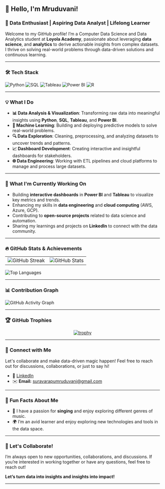 ## 👋 Hello, I'm Mruduvani!

### 🚀 Data Enthusiast | Aspiring Data Analyst | Lifelong Learner

Welcome to my GitHub profile! I’m a Computer Data Science and Data Analytics student at **Loyola Academy**, passionate about leveraging **data science**, and **analytics** to derive actionable insights from complex datasets. I thrive on solving real-world problems through data-driven solutions and continuous learning.

---

### 🛠 **Tech Stack**

![Python](https://img.shields.io/badge/Python-3776AB?style=for-the-badge&logo=python&logoColor=white)
![SQL](https://img.shields.io/badge/SQL-4479A1?style=for-the-badge&logo=mysql&logoColor=white)
![Tableau](https://img.shields.io/badge/Tableau-E97627?style=for-the-badge&logo=tableau&logoColor=white)
![Power BI](https://img.shields.io/badge/Power%20BI-F2C811?style=for-the-badge&logo=power-bi&logoColor=black)
![R](https://img.shields.io/badge/R-276DC3?style=for-the-badge&logo=r&logoColor=white)


---

### 💡 **What I Do**

- **📊 Data Analysis & Visualization**: Transforming raw data into meaningful insights using **Python**, **SQL**, **Tableau**, and **Power BI**.
- **🤖 Machine Learning**: Building and deploying predictive models to solve real-world problems.
- **🔍 Data Exploration**: Cleaning, preprocessing, and analyzing datasets to uncover trends and patterns.
- **📈 Dashboard Development**: Creating interactive and insightful dashboards for stakeholders.
- **🌐 Data Engineering**: Working with ETL pipelines and cloud platforms to manage and process large datasets.

---

### 🌱 **What I'm Currently Working On**

- Building **interactive dashboards** in **Power BI** and **Tableau** to visualize key metrics and trends.
- Enhancing my skills in **data engineering** and **cloud computing** (AWS, Azure, GCP).
- Contributing to **open-source projects** related to data science and automation.
- Sharing my learnings and projects on **LinkedIn** to connect with the data community.

---

### 🔥 **GitHub Stats & Achievements**

<table>
  <tr>
    <td>
      <img src="https://github-readme-streak-stats.herokuapp.com/?user=Mrudu17&theme=radical" alt="GitHub Streak" />
    </td>
    <td>
      <img src="https://github-readme-stats.vercel.app/api?username=Mrudu17&show_icons=true&theme=radical" alt="GitHub Stats" />
    </td>
  </tr>
</table>

![Top Languages](https://github-readme-stats.vercel.app/api/top-langs/?username=Mrudu17&layout=compact&theme=radical)

---

### 📊 **Contribution Graph**

![GitHub Activity Graph](https://github-readme-activity-graph.vercel.app/graph?username=Mrudu17&theme=react-dark)


---

### 🏆 **GitHub Trophies**

<div align="center">

[![trophy](https://github-profile-trophy.vercel.app/?username=Mrudu17&theme=onedark&row=2&column=3&margin-w=15&margin-h=15)](https://github.com/ryo-ma/github-profile-trophy)

</div>


---

### 🔗 **Connect with Me**

Let's collaborate and make data-driven magic happen! Feel free to reach out for discussions, collaborations, or just to say hi!  

- 💼 [LinkedIn](https://www.linkedin.com/in/s.k.mruduvani)  
- ✉️ **Email:** suravarapumruduvani@gmail.com
  
---

### 🎵 **Fun Facts About Me**

- 🎵 I have a passion for **singing** and enjoy exploring different genres of music.
- 🌍 I’m an avid learner and enjoy exploring new technologies and tools in the data space.

---

### 🚀 **Let's Collaborate!**

I’m always open to new opportunities, collaborations, and discussions. If you’re interested in working together or have any questions, feel free to reach out!  

**Let’s turn data into insights and insights into impact!**  

---
